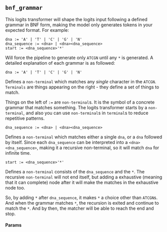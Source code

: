 #

## `bnf_grammar`

This logits transformer will shape the logits input following a defined grammar in BNF form, making the model only generates tokens in your expected format. For example:

```text
dna := 'A' | 'T' | 'C' | 'G' | 'N'
dna_sequence := <dna> | <dna><dna_sequence>
start := <dna_sequence>'*'
```

Will force the pipeline to generate only `ATCGN` until any `*` is generated. A detailed explanation of each grammar is as followed:

```text
dna := 'A' | 'T' | 'C' | 'G' | 'N'
```

Defines a `non-terminal` which matches any *single* character in the `ATCGN`. `Terminals` are things appearing on the right - they define a set of things to match.

Things on the left of `:=` are `non-terminal`s. It is the symbol of a concrete grammar that matches something. The logits transformer starts by a `non-terminal`, and also you can use `non-terminal`s in `terminal`s to reduce repetitive patterns.

```text
dna_sequence := <dna> | <dna><dna_sequence>
```

Defines a `non-terminal` which matches either a single `dna`, or a `dna` followed by itself. Since each `dna_sequence` can be interpreted into a `<dna><dna_sequence>`, making it a recursive non-terminal, so it will match `dna` for infinite time.

```text
start := <dna_sequence>'*'
```

Defines a `non-terminal` consists of the `dna_sequence` and the `*`. The recursive `non-terminal` will not end itself, but adding a exhaustive (meaning that it can complete) node after it will make the matches in the exhaustive node too.

So, by adding `*` after `dna_sequence`, it makes `*` a choice other than `ATCGN`s. And when the grammar matches `*`, the recursion is exited and continue to match the `*`. And by then, the matcher will be able to reach the end and stop.

#### Params
